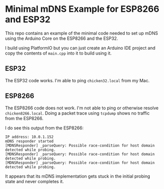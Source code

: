 # Minimal mDNS Example for ESP8266 and ESP32

This repo contains an example of the minimal code needed to set up mDNS using the Arduino Core on the ESP8266 and the ESP32.

I build using PlatformIO but you can just create an Arduino IDE project and copy the contents of `main.cpp` into it to build using it.

## ESP32

The ESP32 code works. I'm able to ping `chicken32.local` from my Mac.

## ESP8266

The ESP8266 code does not work. I'm not able to ping or otherwise resolve `chicken8266.local`. Doing a packet trace using `tcpdump` shows no traffic from the ESP8266.

I do see this output from the ESP8266:

```
IP address: 10.0.1.152
mDNS responder started
[MDNSResponder] _parseQuery: Possible race-condition for host domain detected while probing.
[MDNSResponder] _parseQuery: Possible race-condition for host domain detected while probing.
[MDNSResponder] _parseQuery: Possible race-condition for host domain detected while probing.
```

It appears that its mDNS implementation gets stuck in the initial probing state and never completes it.
